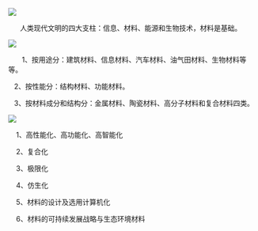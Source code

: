 ![](https://p.ananas.chaoxing.com/star3/origin/e63d07474eb4a77531965f801f6f68db.png)

  

      人类现代文明的四大支柱：信息、材料、能源和生物技术，材料是基础。

![](https://p.ananas.chaoxing.com/star3/origin/6d69c5d6c2084e9828fe6c00e1a45fea.png)

   
   1、按用途分：建筑材料、信息材料、汽车材料、油气田材料、生物材料等等。

   2、按性能分：结构材料、功能材料。

   3、按材料成分和结构分：金属材料、陶瓷材料、高分子材料和复合材料四类。

  

**![](https://p.ananas.chaoxing.com/star3/origin/1a344d2da522bb4da80189bc6871c521.png)**

    1、高性能化、高功能化、高智能化

    2、复合化

    3、极限化

    4、仿生化

    5、材料的设计及选用计算机化

    6、材料的可持续发展战略与生态环境材料
